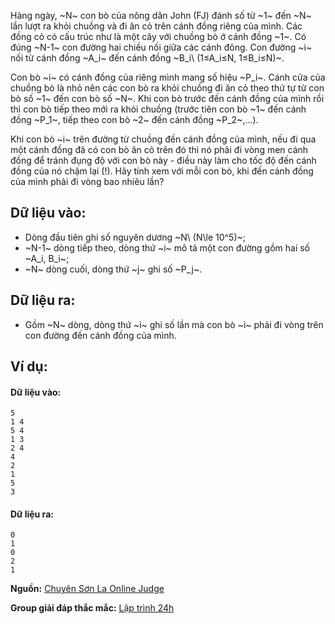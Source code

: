 <!--
**<center>NGUỒN: Hội thảo Duyên Hải 2016 - Lê Thanh Bình</center>**
-->
Hàng ngày, ~N~ con bò của nông dân John (FJ) đánh số từ ~1~ đến ~N~ lần lượt ra khỏi chuồng và đi ăn cỏ trên cánh đồng riêng của mình. Các đồng cỏ có cấu trúc như là một cây với chuồng bò ở cánh đồng ~1~. Có đúng ~N-1~ con đường hai chiều nối giữa các cánh đông. Con đường ~i~ nối từ cánh đồng ~A_i~ đến cánh đồng ~B_i\ (1≤A_i≤N, 1≤B_i≤N)~.

Con bò ~i~ có cánh đồng của riêng mình mang số hiệu ~P_i~. Cánh cửa của chuồng bò là nhỏ nên các con bò ra khỏi chuồng đi ăn cỏ theo thứ tự từ con bò số ~1~ đến con bò số ~N~. Khi con bò trước đến cánh đồng của mình rồi thì con bò tiếp theo mới ra khỏi chuồng (trước tiên con bò ~1~ đến cánh đồng ~P_1~, tiếp theo con bò ~2~ đến cánh đồng ~P_2~,...).

Khi con bò ~i~ trên đường từ chuồng đến cánh đồng của mình, nếu đi qua một cánh đồng đã có con bò ăn cỏ trên đó thì nó phải đi vòng men cánh đồng để tránh đụng độ với con bò này - điều này làm cho tốc độ đến cánh đồng của nó chậm lại (!).  Hãy tính xem với mỗi con bò, khi đến cánh đồng của mình phải đi vòng bao nhiêu lần?

## Dữ liệu vào:
- Dòng đầu tiên ghi số nguyên dương ~N\ (N\le 10^5)~;
- ~N-1~ dòng tiếp theo, dòng thứ ~i~ mô tả một con đường gồm hai số ~A_i, B_i~;
- ~N~ dòng cuối, dòng thứ ~j~ ghi số ~P_j~.

## Dữ liệu ra:
- Gồm ~N~ dòng, dòng thứ ~i~ ghi số lần mà con bò ~i~ phải đi vòng trên con đường đến cánh đồng của mình.

## Ví dụ:
#### Dữ liệu vào:
```
5
1 4
5 4
1 3
2 4
4
2
1
5
3
```

#### Dữ liệu ra:
```
0
1
0
2
1
```
**Nguồn:** [Chuyên Sơn La Online Judge](http://csloj.ddns.net/)

**Group giải đáp thắc mắc:** [Lập trình 24h](https://www.facebook.com/groups/1386904321519984)